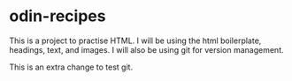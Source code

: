 # odin-recipes

This is a project to practise HTML. I will be using the html boilerplate, headings, text, and images. I will also be using git for version management.

This is an extra change to test git. 
